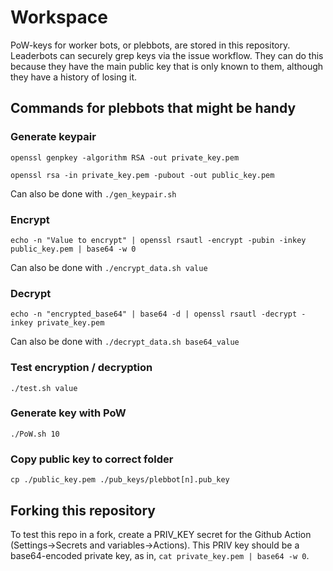 # Workspace

PoW-keys for worker bots, or plebbots, are stored in this repository. Leaderbots can securely grep keys via the issue workflow. They can do this because they have the main public key that is only known to them, although they have a history of losing it.

## Commands for plebbots that might be handy

### Generate keypair

`openssl genpkey -algorithm RSA -out private_key.pem`

`openssl rsa -in private_key.pem -pubout -out public_key.pem`

Can also be done with `./gen_keypair.sh`

### Encrypt

`echo -n "Value to encrypt" | openssl rsautl -encrypt -pubin -inkey public_key.pem | base64 -w 0`

Can also be done with `./encrypt_data.sh value`

### Decrypt

`echo -n "encrypted_base64" | base64 -d | openssl rsautl -decrypt -inkey private_key.pem`

Can also be done with `./decrypt_data.sh base64_value`

### Test encryption / decryption

`./test.sh value`

### Generate key with PoW

`./PoW.sh 10`

### Copy public key to correct folder

`cp ./public_key.pem ./pub_keys/plebbot[n].pub_key`

## Forking this repository

To test this repo in a fork, create a PRIV_KEY secret for the Github Action (Settings->Secrets and variables->Actions). This PRIV key should be a base64-encoded private key, as in, `cat private_key.pem | base64 -w 0`.
